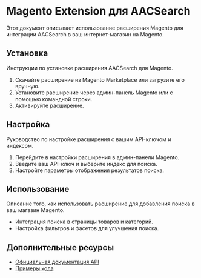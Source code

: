 # Magento Extension для AACSearch

Этот документ описывает использование расширения Magento для интеграции AACSearch в ваш интернет-магазин на Magento.

## Установка

Инструкции по установке расширения AACSearch для Magento.

1. Скачайте расширение из Magento Marketplace или загрузите его вручную.
2. Установите расширение через админ-панель Magento или с помощью командной строки.
3. Активируйте расширение.

## Настройка

Руководство по настройке расширения с вашим API-ключом и индексом.

1. Перейдите в настройки расширения в админ-панели Magento.
2. Введите ваш API-ключ и выберите индекс для поиска.
3. Настройте параметры отображения результатов поиска.

## Использование

Описание того, как использовать расширение для добавления поиска в ваш магазин Magento.

- Интеграция поиска в страницы товаров и категорий.
- Настройка фильтров и фасетов для улучшения поиска.

## Дополнительные ресурсы

- [Официальная документация API](./../../api/quickstart.md)
- [Примеры кода](./../../examples/README.md)
